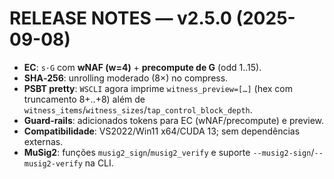 # RELEASE NOTES — v2.5.0 (2025-09-08)

- **EC**: `s·G` com **wNAF (w=4)** + **precompute de G** (odd 1..15).
- **SHA‑256**: unrolling moderado (8×) no compress.
- **PSBT pretty**: `WSCLI` agora imprime `witness_preview=[…]` (hex com truncamento 8+..+8) além de `witness_items`/`witness_sizes`/`tap_control_block_depth`.
- **Guard‑rails**: adicionados tokens para EC (wNAF/precompute) e preview.
- **Compatibilidade**: VS2022/Win11 x64/CUDA 13; sem dependências externas.
- **MuSig2**: funções `musig2_sign`/`musig2_verify` e suporte `--musig2-sign`/`--musig2-verify` na CLI.
